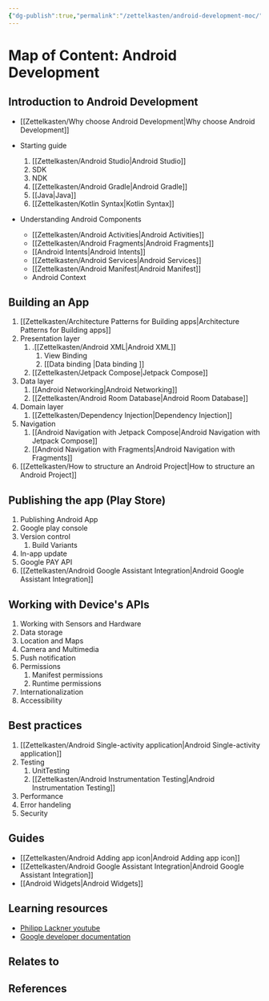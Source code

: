 ```yaml
---
{"dg-publish":true,"permalink":"/zettelkasten/android-development-moc/","title":"Android Development MOC","tags":["status/todo","status/MOC"],"noteIcon":"","created":"2023-10-11T10:10:00.838+01:00"}
---
```



# Map of Content: Android Development 


## Introduction to Android Development

- [[Zettelkasten/Why choose Android Development\|Why choose Android Development]]
- Starting guide
	1. [[Zettelkasten/Android Studio\|Android Studio]] 
	2. SDK
	3. NDK
	4. [[Zettelkasten/Android Gradle\|Android Gradle]]
	5. [[Java\|Java]]
	6. [[Zettelkasten/Kotlin Syntax\|Kotlin Syntax]]

- Understanding Android Components
	- [[Zettelkasten/Android Activities\|Android Activities]]
	- [[Zettelkasten/Android Fragments\|Android Fragments]]
	- [[Android Intents\|Android Intents]]
	- [[Zettelkasten/Android Services\|Android Services]]
	- [[Zettelkasten/Android Manifest\|Android Manifest]] 
	- Android Context

## Building an App
1. [[Zettelkasten/Architecture Patterns for Building apps\|Architecture Patterns for Building apps]]
2. Presentation layer
	1. .[[Zettelkasten/Android XML\|Android XML]]		
		1. View Binding
		2. [[Data  binding \|Data  binding ]]
	2. [[Zettelkasten/Jetpack Compose\|Jetpack Compose]]
3. Data layer
	1. [[Android Networking\|Android Networking]]
	2. [[Zettelkasten/Android Room Database\|Android Room Database]]
4. Domain layer
	1. [[Zettelkasten/Dependency Injection\|Dependency Injection]]
5. Navigation
	1. [[Android Navigation with Jetpack Compose\|Android Navigation with Jetpack Compose]]
	2. [[Android Navigation with Fragments\|Android Navigation with Fragments]]
6. [[Zettelkasten/How to structure an Android Project\|How to structure an Android Project]]

## Publishing the app (Play Store)
1. Publishing Android App
2. Google play console
3. Version control
	1. Build Variants
4. In-app update
5. Google PAY API
6. [[Zettelkasten/Android Google Assistant Integration\|Android Google Assistant Integration]]


## Working with Device's APIs

1. Working with Sensors and Hardware
2. Data storage
3. Location and Maps
4. Camera and Multimedia 
5. Push notification
6. Permissions
	1. Manifest permissions
	2. Runtime permissions
7. Internationalization
8. Accessibility 

## Best practices
1. [[Zettelkasten/Android Single-activity application\|Android Single-activity application]]
1. Testing
	1. UnitTesting
	2. [[Zettelkasten/Android Instrumentation Testing\|Android Instrumentation Testing]]
2. Performance
8. Error handeling
3. Security

## Guides
- [[Zettelkasten/Android Adding app icon\|Android Adding app icon]]
- [[Zettelkasten/Android Google Assistant Integration\|Android Google Assistant Integration]]
- [[Android Widgets\|Android Widgets]]

## Learning resources

- [Philipp Lackner youtube](https://www.youtube.com/@PhilippLackner) 
- [Google developer documentation](https://developer.android.com/guide/components/fundamentals)

## Relates to

## References


